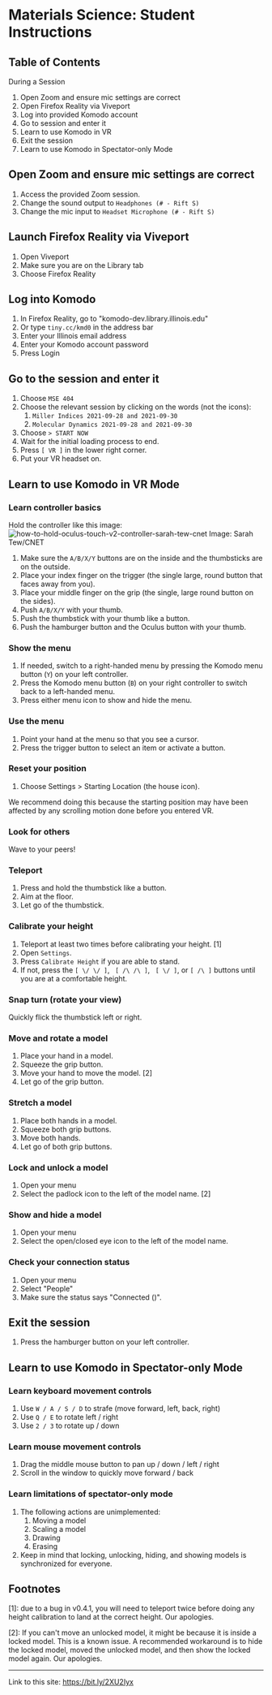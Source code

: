 # Materials Science: Student Instructions

## Table of Contents

During a Session

1. Open Zoom and ensure mic settings are correct
1. Open Firefox Reality via Viveport
1. Log into provided Komodo account
2. Go to session and enter it
3. Learn to use Komodo in VR
5. Exit the session
4. Learn to use Komodo in Spectator-only Mode

## Open Zoom and ensure mic settings are correct

1. Access the provided Zoom session.
2. Change the sound output to `Headphones (# - Rift S)`
3. Change the mic input to `Headset Microphone (# - Rift S)`

## Launch Firefox Reality via Viveport

1. Open Viveport
2. Make sure you are on the Library tab
3. Choose Firefox Reality

## Log into Komodo

1. In Firefox Reality, go to "komodo-dev.library.illinois.edu"
2. Or type `tiny.cc/kmd0` in the address bar
4. Enter your Illinois email address
5. Enter your Komodo account password
6. Press Login

## Go to the session and enter it

1. Choose `MSE 404`
2. Choose the relevant session by clicking on the words (not the icons): 
   1. `Miller Indices 2021-09-28 and 2021-09-30`
   2. `Molecular Dynamics 2021-09-28 and 2021-09-30`
3. Choose `> START NOW`
4. Wait for the initial loading process to end.
5. Press `[ VR ]` in the lower right corner. 
6. Put your VR headset on.

## Learn to use Komodo in VR Mode

### Learn controller basics
Hold the controller like this image:
![how-to-hold-oculus-touch-v2-controller-sarah-tew-cnet](https://user-images.githubusercontent.com/8165314/135506460-50ef9b91-51cf-4ec3-85db-eda9ad365cb5.png)
Image: Sarah Tew/CNET
1. Make sure the `A/B/X/Y` buttons are on the inside and the thumbsticks are on the outside.
2. Place your index finger on the trigger (the single large, round button that faces away from you).
3. Place your middle finger on the grip (the single, large round button on the sides).
5. Push `A/B/X/Y` with your thumb.
4. Push the thumbstick with your thumb like a button.
6. Push the hamburger button and the Oculus button with your thumb.

### Show the menu

1. If needed, switch to a right-handed menu by pressing the Komodo menu button (`Y`) on your left controller.
2. Press the Komodo menu button (`B`) on your right controller to switch back to a left-handed menu.
3. Press either menu icon to show and hide the menu. 

### Use the menu

1. Point your hand at the menu so that you see a cursor.
2. Press the trigger button to select an item or activate a button.

### Reset your position

1. Choose Settings > Starting Location (the house icon). 

We recommend doing this because the starting position may have been affected by any scrolling motion done before you entered VR. 

### Look for others

Wave to your peers!

### Teleport

1. Press and hold the thumbstick like a button.
2. Aim at the floor.
3. Let go of the thumbstick. 

### Calibrate your height

1. Teleport at least two times before calibrating your height. [1]
1. Open `Settings`.
2. Press `Calibrate Height` if you are able to stand.
3. If not, press the `[ \/ \/ ]`, ` [ /\ /\ ]`, ` [ \/ ]`, or `[ /\ ]` buttons until you are at a comfortable height. 

### Snap turn (rotate your view)

Quickly flick the thumbstick left or right.

### Move and rotate a model

1. Place your hand in a model.
2. Squeeze the grip button. 
3. Move your hand to move the model. [2]
4. Let go of the grip button.

### Stretch a model

1. Place both hands in a model.
2. Squeeze both grip buttons. 
3. Move both hands.
4. Let go of both grip buttons.

### Lock and unlock a model

1. Open your menu
2. Select the padlock icon to the left of the model name. [2]

### Show and hide a model

1. Open your menu
2. Select the open/closed eye icon to the left of the model name.

### Check your connection status

1. Open your menu
2. Select "People"
3. Make sure the status says "Connected (<Connection ID Here>)". 

## Exit the session

1. Press the hamburger button on your left controller. 
   
## Learn to use Komodo in Spectator-only Mode

### Learn keyboard movement controls
1. Use `W / A / S / D` to strafe (move forward, left, back, right)
1. Use `Q / E` to rotate left / right
2. Use `2 / 3` to rotate up / down
   
### Learn mouse movement controls
1. Drag the middle mouse button to pan up / down / left / right
1. Scroll in the window to quickly move forward / back

### Learn limitations of spectator-only mode
   
1. The following actions are unimplemented:
     1. Moving a model
     1. Scaling a model
     1. Drawing
     1. Erasing
1. Keep in mind that locking, unlocking, hiding, and showing models is synchronized for everyone.

## Footnotes

[1]: due to a bug in v0.4.1, you will need to teleport twice before doing any height calibration to land at the correct height. Our apologies. 

[2]: If you can't move an unlocked model, it might be because it is inside a locked model. This is a known issue. A recommended workaround is to hide the locked model, moved the unlocked model, and then show the locked model again. Our apologies.
   
---

Link to this site: https://bit.ly/2XU2Iyx
